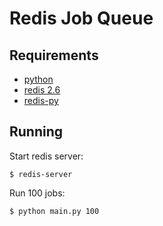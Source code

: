 Redis Job Queue
===============

Requirements
------------

* [python](http://python.org)
* [redis 2.6](http://redis.io)
* [redis-py](https://github.com/andymccurdy/redis-py)

Running
-------

Start redis server:

    $ redis-server

Run 100 jobs:

    $ python main.py 100
